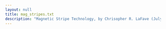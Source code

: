 ```yaml
---
layout: null
title: mag_stripes.txt
description: "Magnetic Stripe Technology, by Chrisopher R. LaFave (July 3, 1994)"
---
```

